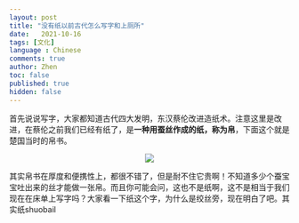 ```yaml
---
layout: post
title: "没有纸以前古代怎么写字和上厕所"
date:   2021-10-16
tags: [文化]
language : Chinese
comments: true
author: Zhen
toc: false
published: true
hidden: false
---
```

首先说说写字，大家都知道古代四大发明，东汉蔡伦改进造纸术。注意这里是改进，在蔡伦之前我们已经有纸了，是**一种用蚕丝作成的纸，称为帛**，下面这个就是楚国当时的帛书。
<p align="center"> <img src="{{ site.imageurl }}/帛书.png"> </p> 

其实帛书在厚度和便携性上，都很不错了，但是耐不住它贵啊！不知道多少个蚕宝宝吐出来的丝才能做一张帛。而且你可能会问，这也不是纸啊，这不是相当于我们现在在床单上写字吗？大家看一下纸这个字，为什么是绞丝旁，现在明白了吧。其实纸shuobail
<!--stackedit_data:
eyJoaXN0b3J5IjpbMTc3ODIzMjMwMSwyMzk2NzcxMTEsMTk4MD
QxNDM5LDE2NjEwODY4NTNdfQ==
-->